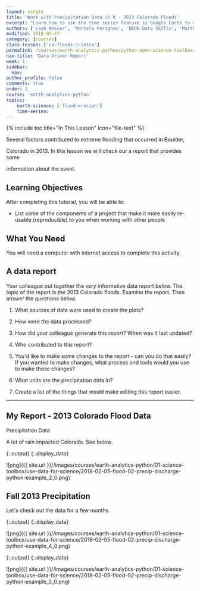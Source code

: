 ```yaml
---
layout: single
title: 'Work with Precipitation Data in R - 2013 Colorado Floods'
excerpt: "Learn how to use the time series feature in Google Earth to view before / after images of a location."
authors: ['Leah Wasser', 'Mariela Perignon', 'NEON Data Skills', 'Martha Morrissey']
modified: 2018-07-27
category: [courses]
class-lesson: ['co-floods-1-intro']
permalink: /courses/earth-analytics-python/python-open-science-toolbox/co-floods-data-example-python/co-floods-data-example-python/
nav-title: 'Data Driven Report'
week: 1
sidebar:
  nav:
author_profile: false
comments: true
order: 2
course: 'earth-analytics-python' 
topics: 
    earth-science: ['flood-erosion']
    time-series:    
---
```



{% include toc title="In This Lesson" icon="file-text" %}



Several factors contributed to extreme flooding that occurred in Boulder,

Colorado in 2013. In this lesson we will check our a report that provides some

information about the event.



<div class='notice--success' markdown='1'>



## <i class="fa fa-graduation-cap" aria-hidden="true"></i> Learning Objectives



After completing this tutorial, you will be able to:



* List some of the components of a project that make it more easily re-usable (reproducible) to you when working with other people





## <i class="fa fa-check-square-o fa-2" aria-hidden="true"></i> What You Need



You will need a computer with internet access to complete this activity.



</div>



## A data report



Your colleague put together the very informative data report below. The topic of the report is the 2013 Colorado floods. Examine the report. Then answer the questions below.





1. What sources of data were used to create the plots?

2. How were the data processed?

3. How did your colleague generate this report? When was it last updated?

4. Who contributed to this report?

5. You'd like to make some changes to the report - can you do that easily? If you wanted to make changes, what process and tools would you use to make those changes?

6. What units are the precipitation data in?

7. Create a list of the things that would make editing this report easier.





***



## My Report - 2013 Colorado Flood Data



Precipitation Data



A lot of rain impacted Colorado. See below.





{:.output}
{:.display_data}

![png]({{ site.url }}//images/courses/earth-analytics-python/01-science-toolbox/use-data-for-science/2018-02-05-flood-02-precip-discharge-python-example_2_0.png)






## Fall 2013 Precipitation



Let's check out the data for a few months.







{:.output}
{:.display_data}

![png]({{ site.url }}//images/courses/earth-analytics-python/01-science-toolbox/use-data-for-science/2018-02-05-flood-02-precip-discharge-python-example_4_0.png)





{:.output}
{:.display_data}

![png]({{ site.url }}//images/courses/earth-analytics-python/01-science-toolbox/use-data-for-science/2018-02-05-flood-02-precip-discharge-python-example_5_0.png)



